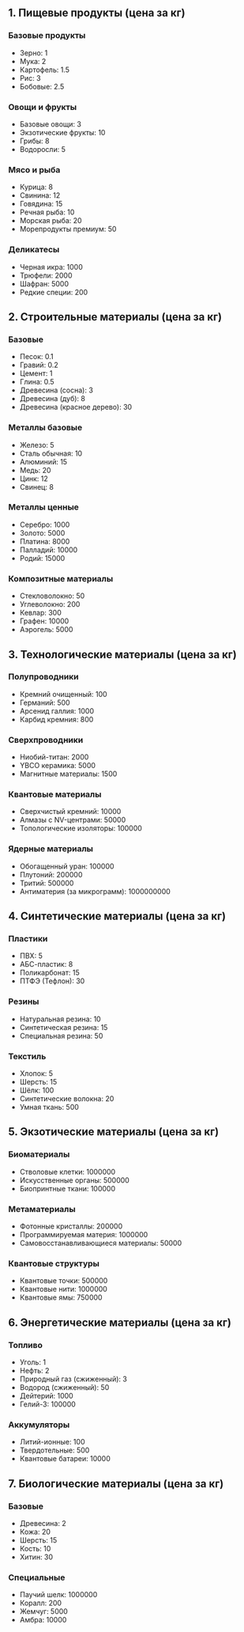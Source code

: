 ## 1. Пищевые продукты (цена за кг)

### Базовые продукты

- Зерно: 1
- Мука: 2
- Картофель: 1.5
- Рис: 3
- Бобовые: 2.5
### Овощи и фрукты

- Базовые овощи: 3
- Экзотические фрукты: 10
- Грибы: 8
- Водоросли: 5
### Мясо и рыба

- Курица: 8
- Свинина: 12
- Говядина: 15
- Речная рыба: 10
- Морская рыба: 20
- Морепродукты премиум: 50
### Деликатесы

- Черная икра: 1000
- Трюфели: 2000
- Шафран: 5000
- Редкие специи: 200
## 2. Строительные материалы (цена за кг)

### Базовые

- Песок: 0.1
- Гравий: 0.2
- Цемент: 1
- Глина: 0.5
- Древесина (сосна): 3
- Древесина (дуб): 8
- Древесина (красное дерево): 30
### Металлы базовые

- Железо: 5
- Сталь обычная: 10
- Алюминий: 15
- Медь: 20
- Цинк: 12
- Свинец: 8
### Металлы ценные

- Серебро: 1000
- Золото: 5000
- Платина: 8000
- Палладий: 10000
- Родий: 15000
### Композитные материалы

- Стекловолокно: 50
- Углеволокно: 200
- Кевлар: 300
- Графен: 10000
- Аэрогель: 5000
## 3. Технологические материалы (цена за кг)

### Полупроводники

- Кремний очищенный: 100
- Германий: 500
- Арсенид галлия: 1000
- Карбид кремния: 800
### Сверхпроводники

- Ниобий-титан: 2000
- YBCO керамика: 5000
- Магнитные материалы: 1500
### Квантовые материалы

- Сверхчистый кремний: 10000
- Алмазы с NV-центрами: 50000
- Топологические изоляторы: 100000
### Ядерные материалы

- Обогащенный уран: 100000
- Плутоний: 200000
- Тритий: 500000
- Антиматерия (за микрограмм): 1000000000
## 4. Синтетические материалы (цена за кг)

### Пластики

- ПВХ: 5
- АБС-пластик: 8
- Поликарбонат: 15
- ПТФЭ (Тефлон): 30
### Резины

- Натуральная резина: 10
- Синтетическая резина: 15
- Специальная резина: 50
### Текстиль

- Хлопок: 5
- Шерсть: 15
- Шёлк: 100
- Синтетические волокна: 20
- Умная ткань: 500
## 5. Экзотические материалы (цена за кг)

### Биоматериалы

- Стволовые клетки: 1000000
- Искусственные органы: 500000
- Биопринтные ткани: 100000
### Метаматериалы

- Фотонные кристаллы: 200000
- Программируемая материя: 1000000
- Самовосстанавливающиеся материалы: 50000
### Квантовые структуры

- Квантовые точки: 500000
- Квантовые нити: 1000000
- Квантовые ямы: 750000

## 6. Энергетические материалы (цена за кг)

### Топливо

- Уголь: 1
- Нефть: 2
- Природный газ (сжиженный): 3
- Водород (сжиженный): 50
- Дейтерий: 1000
- Гелий-3: 100000
### Аккумуляторы

- Литий-ионные: 100
- Твердотельные: 500
- Квантовые батареи: 10000
## 7. Биологические материалы (цена за кг)

### Базовые

- Древесина: 2
- Кожа: 20
- Шерсть: 15
- Кость: 10
- Хитин: 30
### Специальные

- Паучий шелк: 1000000
- Коралл: 200
- Жемчуг: 5000
- Амбра: 10000